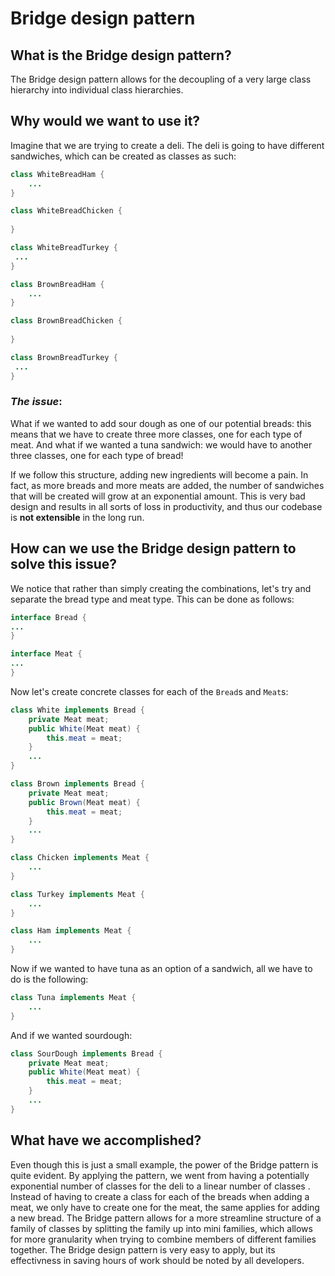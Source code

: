# Bridge design pattern
## What is the Bridge design pattern?
The Bridge design pattern allows for the decoupling of a very large class hierarchy into individual class hierarchies.
## Why would we want to use it?
Imagine that we are trying to create a deli. The deli is going to have different sandwiches, which can be created as classes as such:
```java
class WhiteBreadHam {
    ...
}

class WhiteBreadChicken {
    
}

class WhiteBreadTurkey {
 ...   
}

class BrownBreadHam {
    ...
}

class BrownBreadChicken {
    
}

class BrownBreadTurkey {
 ...   
}
```
### ***The issue***: 
What if we wanted to add sour dough as one of our potential breads: this means that we have to create three more classes, one for each type of meat. And what if we wanted a tuna sandwich: we would have to another three classes, one for each type of bread!

If we follow this structure, adding new ingredients will become a pain. In fact, as more breads and more meats are added, the number of sandwiches that will
be created will grow at an exponential amount. This is very bad design and results in all sorts of loss in productivity, and thus our codebase is __not extensible__ in the long run.
## How can we use the Bridge design pattern to solve this issue?
We notice that rather than simply creating the combinations, let's try and separate the bread type and meat type. This can be done as follows:
```java
interface Bread {
...
}

interface Meat {
...
}
```

Now let's create concrete classes for each of the ```Bread```s and ```Meat```s:
```java
class White implements Bread {
    private Meat meat;
    public White(Meat meat) {
        this.meat = meat;
    }
    ...
}

class Brown implements Bread {
    private Meat meat;
    public Brown(Meat meat) {
        this.meat = meat;
    }
    ...
}

class Chicken implements Meat {
    ...
}

class Turkey implements Meat {
    ...
}

class Ham implements Meat {
    ...
}
```

Now if we wanted to have tuna as an option of a sandwich, all we have to do is the following:
```java
class Tuna implements Meat {
    ...
}
```
And if we wanted sourdough:
```java
class SourDough implements Bread {
    private Meat meat;
    public White(Meat meat) {
        this.meat = meat;
    }
    ...
}
```
## What have we accomplished?
Even though this is just a small example, the power of the Bridge pattern is quite evident. By applying the pattern, we went from
having a potentially exponential number of classes for the deli to a linear number of classes . Instead of having to create a class for
each of the breads when adding a meat, we only have to create one for the meat, the same applies for adding a new bread. The Bridge 
pattern allows for a more streamline structure of a family of classes by splitting the family up into mini families, which allows
for more granularity when trying to combine members of different families together. The Bridge design pattern is very easy to apply,
but its effectivness in saving hours of work should be noted by all developers.